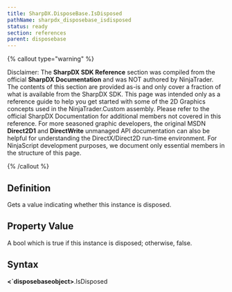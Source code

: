 ```yaml
---
title: SharpDX.DisposeBase.IsDisposed
pathName: sharpdx_disposebase_isdisposed
status: ready
section: references
parent: disposebase
---
```


{% callout type="warning" %}

Disclaimer: The **SharpDX SDK Reference** section was compiled from the official **SharpDX Documentation** and was NOT authored by NinjaTrader. The contents of this section are provided as-is and only cover a fraction of what is available from the SharpDX SDK. This page was intended only as a reference guide to help you get started with some of the 2D Graphics concepts used in the NinjaTrader.Custom assembly. Please refer to the official SharpDX Documentation for additional members not covered in this reference. For more seasoned graphic developers, the original MSDN **Direct2D1** and **DirectWrite** unmanaged API documentation can also be helpful for understanding the DirectX/Direct2D run-time environment. For NinjaScript development purposes, we document only essential members in the structure of this page.

{% /callout %}

## Definition

Gets a value indicating whether this instance is disposed.

## Property Value

A bool which is true if this instance is disposed; otherwise, false.

## Syntax

**<`disposebaseobject>**.IsDisposed
